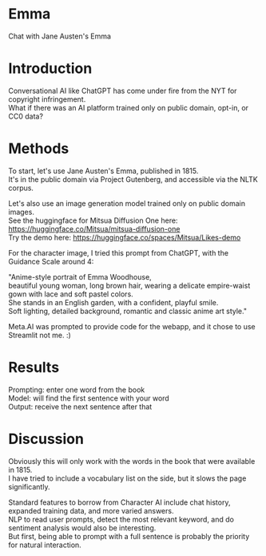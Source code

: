 # Emma
Chat with Jane Austen's Emma

# Introduction
Conversational AI like ChatGPT has come under fire from the NYT for copyright infringement.  
What if there was an AI platform trained only on public domain, opt-in, or CC0 data?  

# Methods
To start, let's use Jane Austen's Emma, published in 1815.  
It's in the public domain via Project Gutenberg, and accessible via the NLTK corpus.  

Let's also use an image generation model trained only on public domain images.  
See the huggingface for Mitsua Diffusion One here: https://huggingface.co/Mitsua/mitsua-diffusion-one  
Try the demo here: https://huggingface.co/spaces/Mitsua/Likes-demo   

For the character image, I tried this prompt from ChatGPT, with the Guidance Scale around 4:  

"Anime-style portrait of Emma Woodhouse,   
beautiful young woman, long brown hair, wearing a delicate empire-waist gown with lace and soft pastel colors.   
She stands in an English garden, with a confident, playful smile.   
Soft lighting, detailed background, romantic and classic anime art style."  

Meta.AI was prompted to provide code for the webapp, and it chose to use Streamlit not me. :)

# Results
Prompting: enter one word from the book  
Model: will find the first sentence with your word  
Output: receive the next sentence after that  

# Discussion
Obviously this will only work with the words in the book that were available in 1815.  
I have tried to include a vocabulary list on the side, but it slows the page significantly.

Standard features to borrow from Character AI include chat history, expanded training data, and more varied answers.  
NLP to read user prompts, detect the most relevant keyword, and do sentiment analysis would also be interesting.  
But first, being able to prompt with a full sentence is probably the priority for natural interaction.
